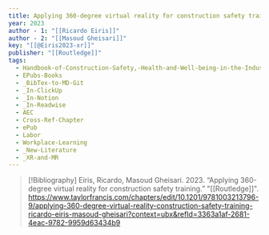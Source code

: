 ```yaml
---
title: Applying 360-degree virtual reality for construction safety training
year: 2023
author - 1: "[[Ricardo Eiris]]"
author - 2: "[[Masoud Gheisari]]"
key: "[[@Eiris2023-xr]]"
publisher: "[[Routledge]]"
tags:
  - Handbook-of-Construction-Safety,-Health-and-Well-being-in-the-Industry-4-Era
  - EPubs-Books
  - _BibTex-to-MD-Git
  - _In-ClickUp
  - _In-Notion
  - _In-Readwise
  - AEC
  - Cross-Ref-Chapter
  - ePub
  - Labor
  - Workplace-Learning
  - _New-Literature
  - _XR-and-MR
---
```


> [!Bibliography]
> Eiris, Ricardo, Masoud Gheisari. 2023. “Applying 360-degree virtual reality for construction safety training.” "[[Routledge]]". https://www.taylorfrancis.com/chapters/edit/10.1201/9781003213796-9/applying-360-degree-virtual-reality-construction-safety-training-ricardo-eiris-masoud-gheisari?context=ubx&refId=3363a1af-2681-4eac-9782-9959d63434b9